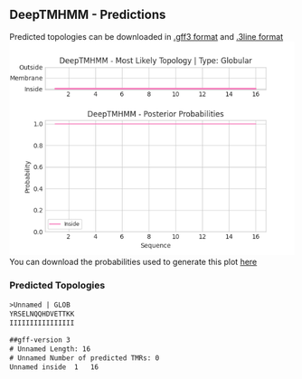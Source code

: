 ## DeepTMHMM - Predictions
Predicted topologies can be downloaded in [.gff3 format](TMRs.gff3) and [.3line format](predicted_topologies.3line)
![picture](plot.png)
You can download the probabilities used to generate this plot [here](Unnamed_probs.csv)
### Predicted Topologies
```
>Unnamed | GLOB
YRSELNQQHDVETTKK
IIIIIIIIIIIIIIII

```


```
##gff-version 3
# Unnamed Length: 16
# Unnamed Number of predicted TMRs: 0
Unnamed	inside	1	16				

```
